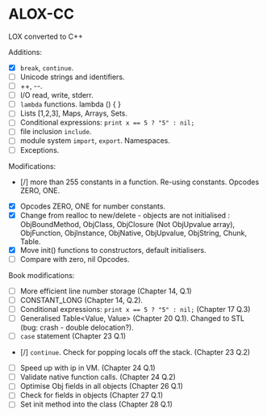 # ALOX-CC

LOX converted to C++

Additions:

* [x] `break`, `continue`.
* [ ] Unicode strings and identifiers.
* [ ] ++, --.
* [ ] I/O read, write, stderr.
* [ ] `lambda` functions. lambda () { }
* [ ] Lists [1,2,3], Maps, Arrays, Sets.
* [ ] Conditional expressions: `print x == 5 ? "5" : nil;`
* [ ] file inclusion `include`.
* [ ] module system `import`, `export`. Namespaces.
* [ ] Exceptions.

Modifications:

* [/] more than 255 constants in a function. Re-using constants. Opcodes ZERO, ONE.
* [x] Opcodes ZERO, ONE for number constants.
* [x] Change from realloc to new/delete - objects are not initialised : ObjBoundMethod, ObjClass, ObjClosure (Not ObjUpvalue array), ObjFunction, ObjInstance, ObjNative, ObjUpvalue, ObjString, Chunk, Table.
* [x] Move init() functions to constructors, default initialisers.
* [ ] Compare with zero, nil Opcodes.

Book modifications:

* [ ] More efficient line number storage (Chapter 14, Q.1)
* [ ] CONSTANT_LONG (Chapter 14, Q.2).
* [ ] Conditional expressions: `print x == 5 ? "5" : nil;` (Chapter 17 Q.3)
* [ ] Generalised Table<Value, Value> (Chapter 20 Q.1). Changed to STL (bug: crash - double delocation?).
* [ ] `case` statement (Chapter 23 Q.1)
* [/] `continue`. Check for popping locals off the stack. (Chapter 23 Q.2)
* [ ] Speed up with ip in VM. (Chapter 24 Q.1)
* [ ] Validate native function calls. (Chapter 24 Q.2)
* [ ] Optimise Obj fields in all objects (Chapter 26 Q.1)
* [ ] Check for fields in objects (Chapter 27 Q.1)
* [ ] Set init method into the class (Chapter 28 Q.1)
